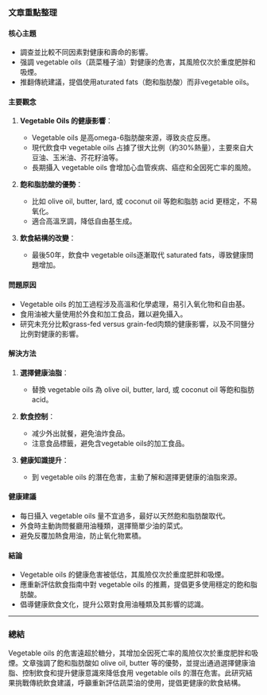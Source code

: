 ### 文章重點整理

#### 核心主題
- 調查並比較不同因素對健康和壽命的影響。
- 强調 vegetable oils（蔬菜種子油）對健康的危害，其風險仅次於重度肥胖和吸煙。
- 推翻傳統建議，提倡使用aturated fats（飽和脂肪酸）而非vegetable oils。

#### 主要觀念
1. **Vegetable Oils 的健康影響**：
   - Vegetable oils 是高omega-6脂肪酸來源，導致炎症反應。
   - 現代飲食中 vegetable oils 占據了很大比例（約30%熱量），主要來自大豆油、玉米油、芥花籽油等。
   - 長期攝入 vegetable oils 會增加心血管疾病、癌症和全因死亡率的風險。

2. **飽和脂肪酸的優勢**：
   - 比如 olive oil, butter, lard, 或 coconut oil 等飽和脂肪 acid 更穩定，不易氧化。
   - 適合高溫烹調，降低自由基生成。

3. **飲食結構的改變**：
   - 最後50年，飲食中 vegetable oils逐漸取代 saturated fats，導致健康問題增加。

#### 問題原因
- Vegetable oils 的加工過程涉及高溫和化學處理，易引入氧化物和自由基。
- 食用油被大量使用於外食和加工食品，難以避免攝入。
- 研究未充分比較grass-fed versus grain-fed肉類的健康影響，以及不同鹽分比例對健康的影響。

#### 解決方法
1. **選擇健康油脂**：
   - 替換 vegetable oils 為 olive oil, butter, lard, 或 coconut oil 等飽和脂肪 acid。
   
2. **飲食控制**：
   - 减少外出就餐，避免油炸食品。
   - 注意食品標籤，避免含vegetable oils的加工食品。

3. **健康知識提升**：
   - 到 vegetable oils 的潛在危害，主動了解和選擇更健康的油脂來源。

#### 健康建議
- 每日攝入 vegetable oils 量不宜過多，最好以天然飽和脂肪酸取代。
- 外食時主動詢問餐廳用油種類，選擇簡單少油的菜式。
- 避免反覆加熱食用油，防止氧化物累積。

#### 結論
- Vegetable oils 的健康危害被低估，其風險仅次於重度肥胖和吸煙。
- 應重新評估飲食指南中對 vegetable oils 的推薦，提倡更多使用穩定的飽和脂肪酸。
- 倡導健康飲食文化，提升公眾對食用油種類及其影響的認識。

---

### 總結
Vegetable oils 的危害遠超於糖分，其增加全因死亡率的風險仅次於重度肥胖和吸煙。文章強調了飽和脂肪酸如 olive oil, butter 等的優勢，並提出通過選擇健康油脂、控制飲食和提升健康意識來降低食用 vegetable oils 的潛在危害。此研究結果挑戰傳統飲食建議，呼籲重新評估蔬菜油的使用，提倡更健康的飲食結構。